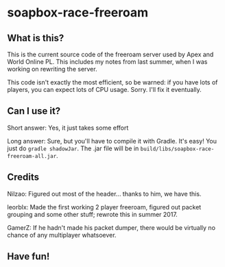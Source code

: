 # soapbox-race-freeroam

## What is this?
This is the current source code of the freeroam server used by Apex and World Online PL.
This includes my notes from last summer, when I was working on rewriting the server.

This code isn't exactly the most efficient, so be warned: if you have lots of players, you can expect lots of CPU usage. Sorry. I'll fix it eventually.

## Can I use it?
Short answer: Yes, it just takes some effort

Long answer: Sure, but you'll have to compile it with Gradle. It's easy! You just do `gradle shadowJar`. The .jar file will be in `build/libs/soapbox-race-freeroam-all.jar`.

## Credits
Nilzao: Figured out most of the header... thanks to him, we have this.

leorblx: Made the first working 2 player freeroam, figured out packet grouping and some other stuff; rewrote this in summer 2017.

GamerZ: If he hadn't made his packet dumper, there would be virtually no chance of any multiplayer whatsoever.

## Have fun!
